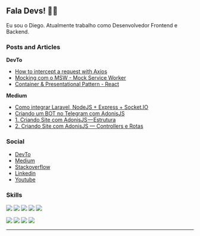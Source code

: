 ## Fala Devs! :man_technologist: </center>

Eu sou o Diego. Atualmente trabalho como Desenvolvedor Frontend e Backend.

### Posts and Articles

**DevTo**

- [How to intercept a request with Axios](https://dev.to/deesouza/how-to-cancel-a-request-with-axios-48kg)
- [Mocking com o MSW - Mock Service Worker](https://dev.to/deesouza/mocking-com-o-msw-mock-service-worker-16n3)
- [Container & Presentational Pattern - React](https://dev.to/deesouza/container-presentational-pattern-react-3ofp)

**Medium**

- [Como integrar Laravel, NodeJS + Express + Socket.IO](https://medium.com/rocketseat/como-integrar-laravel-nodejs-socket-io-2b06a069b8e3)
- [Criando um BOT no Telegram com AdonisJS](https://www.linkedin.com/pulse/criando-um-bot-telegram-com-adonisjs-diego-souza/?trackingId=F17yvkPoTYiABbSKesZNUw%3D%3D)
- [1. Criando Site com AdonisJS — Estrutura](https://medium.com/@diegoalves_37748/criando-primeiro-site-com-adonisjs-estrutura-e3d4de2f643a)
- [2. Criando Site com AdonisJS — Controllers e Rotas](https://medium.com/@diegoalves_37748/2-criando-site-com-adonisjs-controllers-e-rotas-d3bd275598c0)

### Social

- [DevTo](https://dev.to/deesouza)
- [Medium](https://medium.com/@diegoalves_37748)
- [Stackoverflow](https://pt.stackoverflow.com/users/23919/diego-souza)
- [Linkedin](https://www.linkedin.com/in/deesouza)
- [Youtube](https://www.youtube.com/c/DiegoSouza23)

### Skills

<img src="https://img.shields.io/badge/Tech-Javascript-purple?style=for-the-badge&logo=javascript" /> <img src="https://img.shields.io/badge/Tech-NodeJS-green?style=for-the-badge&logo=node.js" /> <img src="https://img.shields.io/badge/Tech-React-blue?style=for-the-badge&logo=react" /> <img src="https://img.shields.io/badge/Tech-ReactNative-lightgray?style=for-the-badge&logo=react" /> <img src="https://img.shields.io/badge/Tech-Typescript-black?style=for-the-badge&logo=typescript" />

<img src="https://img.shields.io/badge/Tech-Next-lightblue?style=for-the-badge&logo=next.js" /> <img src="https://img.shields.io/badge/Framework-Gatsby-brown?style=for-the-badge&logo=gatsby" /> <img src="https://img.shields.io/badge/Framework-AdonisJS-purple?style=for-the-badge&logo=adonisjs" /> <img src="https://img.shields.io/badge/Tech-Laravel-orange?style=for-the-badge&logo=laravel" />

---
